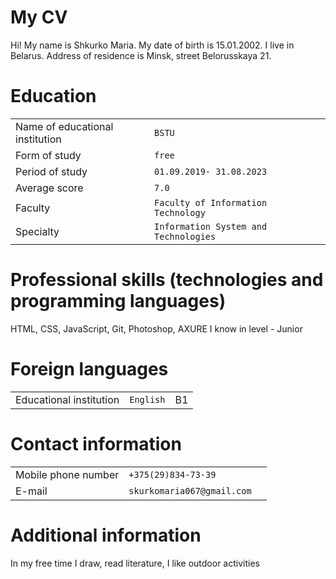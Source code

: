 ﻿# **My CV**

Hi! My name is Shkurko Maria. My date of birth is 15.01.2002. I live in Belarus. Address of residence is Minsk, street Belorusskaya 21.

# **Education**
|                |          |                    |
|----------------|-------------------------------|-----------|
|Name of educational institution|`BSTU`                    
|Form of study          |`free`                      
|Period of study         |`01.09.2019- 31.08.2023`
|Average score|`7.0`|
|Faculty| `Faculty of Information Technology`  |
|Specialty| `Information System and Technologies`|

# Professional skills (technologies and programming languages)

HTML, CSS, JavaScript, Git, Photoshop, AXURE I know in level - Junior

# Foreign languages
|                |          |                    |
|----------------|-------------------------------|-----------|
|Educational institution|`English`   |B1                 


# Contact information
|                |          |                    |
|----------------|-------------------------------|-----------|
|Mobile phone number|`+375(29)834-73-39`                    
|E-mail          |`skurkomaria067@gmail.com`               


# Additional information
####   
In my free time I draw, read literature, I like outdoor activities
